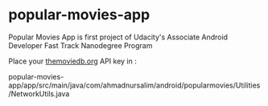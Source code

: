 # popular-movies-app
Popular Movies App is first project of Udacity's Associate Android Developer Fast Track Nanodegree Program

Place your [themoviedb.org](themoviedb.org) API key in :


popular-movies-app/app/src/main/java/com/ahmadnursalim/android/popularmovies/Utilities/NetworkUtils.java
